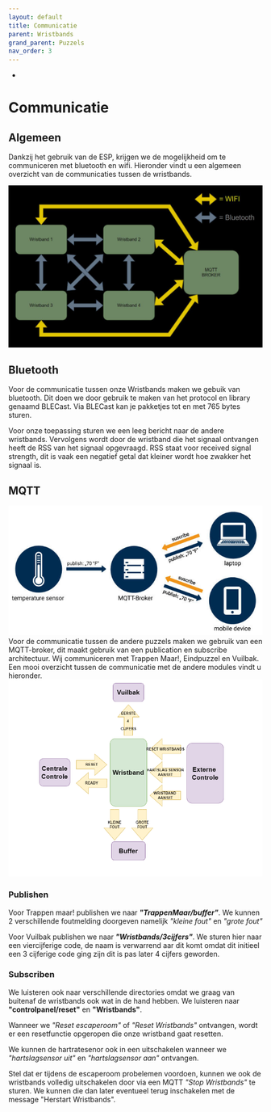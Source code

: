 ```yaml
---
layout: default
title: Communicatie
parent: Wristbands
grand_parent: Puzzels
nav_order: 3
---
```

- [](#bluetooth)

# Communicatie

## Algemeen

Dankzij het gebruik van de ESP, krijgen we de mogelijkheid om te communiceren met bluetooth en wifi. Hieronder vindt u een algemeen overzicht van de communicaties tussen de wristbands.

![Communicatie](SCHEMA_WRISTBANDS.JPG)

## Bluetooth
Voor de communicatie tussen onze Wristbands maken we gebuik van bluetooth. Dit doen we door gebruik te maken van het protocol en library genaamd BLECast. Via BLECast kan je pakketjes tot en met 765 bytes sturen. 

Voor onze toepassing sturen we een leeg bericht naar de andere wristbands. Vervolgens wordt door de wristband die het signaal ontvangen heeft de RSS van het signaal opgevraagd. RSS staat voor received signal strength, dit is vaak een negatief getal dat kleiner wordt hoe zwakker het signaal is.

## MQTT
![MQTT](MQTT.jpg)
Voor de communicatie tussen de andere puzzels maken we gebruik van een MQTT-broker, dit maakt gebruik van een publication en subscribe architectuur. Wij communiceren met Trappen Maar!, Eindpuzzel en Vuilbak. Een mooi overzicht tussen de communicatie met de andere modules vindt u hieronder.
![MQTT-chart](MQTT-chart.png)

### Publishen
Voor Trappen maar! publishen we naar ___"TrappenMaar/buffer"___. We kunnen 2 verschillende foutmelding doorgeven namelijk _"kleine fout"_ en _"grote fout"_ 

Voor Vuilbak publishen we naar ___"Wristbands/3cijfers"___. We sturen hier naar een viercijferige code, de naam is verwarrend aar dit komt omdat dit initieel een 3 cijferige code ging zijn dit is pas later 4 cijfers geworden.

<!--Voor het Eindspel publishen we naar ___"Eindspel/alarm"___. Dit zorgt er voor dat er telkens een alarm afspeelt als de partnerruil plaatsvindt.-->

### Subscriben

We luisteren ook naar verschillende directories omdat we graag van buitenaf de wristbands ook wat in de hand hebben. We luisteren naar **"controlpanel/reset"** en **"Wristbands"**.

Wanneer we *"Reset escaperoom"* of *"Reset Wristbands"* ontvangen, wordt er een resetfunctie opgeropen die onze wristband gaat resetten.

We kunnen de hartratesenor ook in een uitschakelen wanneer we *"hartslagsensor uit"* en *"hartslagsensor aan"* ontvangen. 

Stel dat er tijdens de escaperoom probelemen voordoen, kunnen we ook de wristbands volledig uitschakelen door via een MQTT *"Stop Wristbands"* te sturen. We kunnen die dan later eventueel terug inschakelen met de message "Herstart Wristbands".


